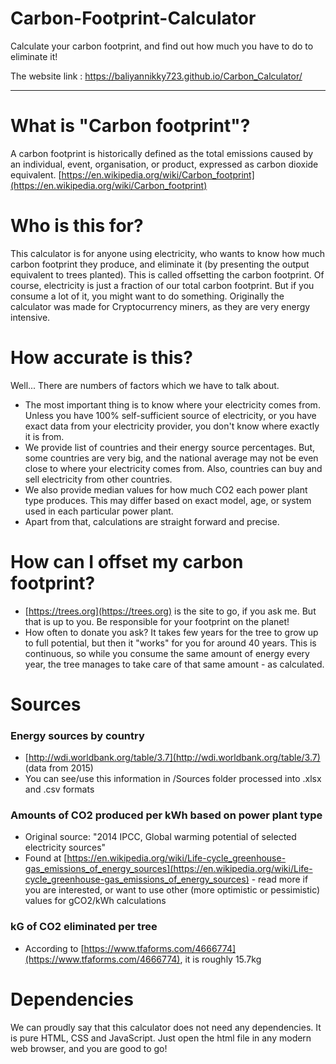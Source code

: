 # Carbon-Footprint-Calculator

Calculate your carbon footprint, and find out how much you have to do to eliminate it!

The website link : https://baliyannikky723.github.io/Carbon_Calculator/
___

# What is "Carbon footprint"?
A carbon footprint is historically defined as the total emissions caused by an individual, event, organisation, or product, expressed as carbon dioxide equivalent.
[https://en.wikipedia.org/wiki/Carbon_footprint](https://en.wikipedia.org/wiki/Carbon_footprint)

# Who is this for?

This calculator is for anyone using electricity, who wants to know how much carbon footprint they produce, and eliminate it (by presenting the output equivalent to trees planted). This is called offsetting the carbon footprint. Of course, electricity is just a fraction of our total carbon footprint. But if you consume a lot of it, you might want to do something. Originally the calculator was made for Cryptocurrency miners, as they are very energy intensive.

# How accurate is this?

Well... There are numbers of factors which we have to talk about. 

- The most important thing is to know where your electricity comes from. Unless you have 100% self-sufficient source of electricity, or you have exact data from your electricity provider, you don't know where exactly it is from. 
- We provide list of countries and their energy source percentages. But, some countries are very big, and the national average may not be even close to where your electricity comes from. Also, countries can buy and sell electricity from other countries. 
- We also provide median values for how much CO2 each power plant type produces. This may differ based on exact model, age, or system used in each particular power plant. 
- Apart from that, calculations are straight forward and precise.

# How can I offset my carbon footprint?

- [https://trees.org](https://trees.org) is the site to go, if you ask me. But that is up to you. Be responsible for your footprint on the planet!
- How often to donate you ask? It takes few years for the tree to grow up to full potential, but then it "works" for you for around 40 years. This is continuous, so while you consume the same amount of energy every year, the tree manages to take care of that same amount - as calculated.


# Sources

### Energy sources by country
- [http://wdi.worldbank.org/table/3.7](http://wdi.worldbank.org/table/3.7) (data from 2015)
- You can see/use this information in /Sources folder processed into .xlsx  and .csv formats

### Amounts of CO2 produced per kWh based on power plant type
- Original source: "2014 IPCC, Global warming potential of selected electricity sources"
- Found at [https://en.wikipedia.org/wiki/Life-cycle_greenhouse-gas_emissions_of_energy_sources](https://en.wikipedia.org/wiki/Life-cycle_greenhouse-gas_emissions_of_energy_sources) - read more if you are interested, or want to use other (more optimistic or pessimistic) values for gCO2/kWh calculations

### kG of CO2 eliminated per tree
- According to [https://www.tfaforms.com/4666774](https://www.tfaforms.com/4666774), it is roughly 15.7kg

# Dependencies

We can proudly say that this calculator does not need any dependencies. It is pure HTML, CSS and JavaScript. Just open the html file in any modern web browser, and you are good to go!
